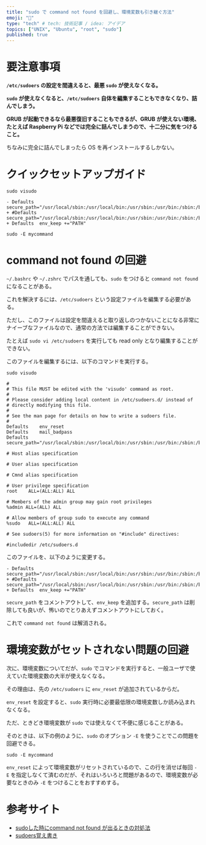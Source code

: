 ```yaml
---
title: "sudo で command not found を回避し、環境変数も引き継ぐ方法"
emoji: "🌟"
type: "tech" # tech: 技術記事 / idea: アイデア
topics: ["UNIX", "Ubuntu", "root", "sudo"]
published: true
---
```


# 要注意事項
**`/etc/sudoers` の設定を間違えると、最悪 `sudo` が使えなくなる。**

**`sudo` が使えなくなると、`/etc/sudoers` 自体を編集することもできなくなり、詰んでしまう。**

**GRUB が起動できるなら最悪復旧することもできるが、GRUB が使えない環境、たとえば Raspberry Pi などでは完全に詰んでしまうので、十二分に気をつけること。**

ちなみに完全に詰んでしまったら OS を再インストールするしかない。


# クイックセットアップガイド
```shell:Shell
sudo visudo
```
```diff:/etc/sudoers
- Defaults	secure_path="/usr/local/sbin:/usr/local/bin:/usr/sbin:/usr/bin:/sbin:/bin:/snap/bin"
+ #Defaults	secure_path="/usr/local/sbin:/usr/local/bin:/usr/sbin:/usr/bin:/sbin:/bin:/snap/bin"
+ Defaults	env_keep +="PATH"
```
```
sudo -E mycommand
```


# command not found の回避
`~/.bashrc` や `~/.zshrc` でパスを通しても、`sudo` をつけると `command not found` になることがある。

これを解決するには、`/etc/sudoers` という設定ファイルを編集する必要がある。

ただし、このファイルは設定を間違えると取り返しのつかないことになる非常にナイーブなファイルなので、通常の方法では編集することができない。

たとえば `sudo vi /etc/sudoers` を実行しても read only となり編集することができない。

このファイルを編集するには、以下のコマンドを実行する。

```shell:Shell
sudo visudo
```

```shell:/etc/sudoers
#
# This file MUST be edited with the 'visudo' command as root.
#
# Please consider adding local content in /etc/sudoers.d/ instead of
# directly modifying this file.
#
# See the man page for details on how to write a sudoers file.
#
Defaults	env_reset
Defaults	mail_badpass
Defaults	secure_path="/usr/local/sbin:/usr/local/bin:/usr/sbin:/usr/bin:/sbin:/bin:/snap/bin"

# Host alias specification

# User alias specification

# Cmnd alias specification

# User privilege specification
root	ALL=(ALL:ALL) ALL

# Members of the admin group may gain root privileges
%admin ALL=(ALL) ALL

# Allow members of group sudo to execute any command
%sudo	ALL=(ALL:ALL) ALL

# See sudoers(5) for more information on "#include" directives:

#includedir /etc/sudoers.d
```

このファイルを、以下のように変更する。

```diff:/etc/sudoers
- Defaults	secure_path="/usr/local/sbin:/usr/local/bin:/usr/sbin:/usr/bin:/sbin:/bin:/snap/bin"
+ #Defaults	secure_path="/usr/local/sbin:/usr/local/bin:/usr/sbin:/usr/bin:/sbin:/bin:/snap/bin"
+ Defaults	env_keep +="PATH"
```

`secure_path` をコメントアウトして、`env_keep` を追加する。`secure_path` は削除しても良いが、怖いのでとりあえずコメントアウトにしておく。

これで `command not found` は解消される。


# 環境変数がセットされない問題の回避
次に、環境変数についてだが、`sudo` でコマンドを実行すると、一般ユーザで使えていた環境変数の大半が使えなくなる。

その理由は、先の `/etc/sudoers` に `env_reset` が追加されているからだ。

`env_reset` を設定すると、`sudo` 実行時に必要最低限の環境変数しか読み込まれなくなる。

ただ、ときどき環境変数が `sudo` では使えなくて不便に感じることがある。

そのときは、以下の例のように、`sudo` のオプション `-E` を使うことでこの問題を回避できる。

```shell:Shell
sudo -E mycommand
```

`env_reset` によって環境変数がリセットされているので、この行を消せば毎回 `-E` を指定しなくて済むのだが、それはいろいろと問題があるので、環境変数が必要なときのみ `-E` をつけることをおすすめする。


# 参考サイト
* [sudoした時にcommand not found が出るときの対処法](https://cha-shu00.hatenablog.com/entry/2017/03/02/123659)
* [sudoers覚え書き](https://qiita.com/progrhyme/items/6f936033b9d23efb1741)
